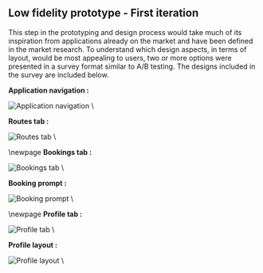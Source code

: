 ## Low fidelity prototype - First iteration
This step in the prototyping and design process would take much of its inspiration from applications already on the market 
and have been defined in the market research. To understand which design aspects, in terms of layout, would be most appealing to users,
two or more options were presented in a survey format similar to A/B testing. The designs included in the survey are 
included below.

**Application navigation :**

![Application navigation](./img/prototypes/LF1/navigation.jpg) \

**Routes tab :**

![Routes tab](./img/prototypes/LF1/routes_tab.jpg) \

\newpage
**Bookings tab :**

![Bookings tab](./img/prototypes/LF1/bookings_tab.jpg) \

**Booking prompt :**

![Booking prompt](./img/prototypes/LF1/booking_prompt.png) \

\newpage
**Profile tab :**

![Profile tab](./img/prototypes/LF1/profile_tab.jpg) \

**Profile layout :**

![Profile layout](./img/prototypes/LF1/profile_layout.png) \